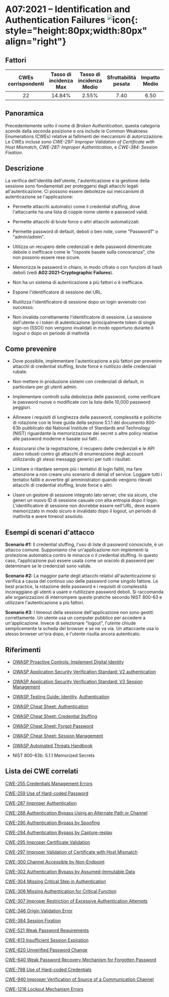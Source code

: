 # A07:2021 – Identification and Authentication Failures    ![icon](assets/TOP_10_Icons_Final_Identification_and_Authentication_Failures.png){: style="height:80px;width:80px" align="right"}

## Fattori

| CWEs corrispondenti | Tasso di incidenza Max | Tasso di incidenza Medio | Sfruttabilità pesata | Impatto Medio | Copertura Max | Copertura media | Occorrenze Totali | CVE Totali |
|:-------------:|:--------------------:|:--------------------:|:--------------:|:--------------:|:----------------------:|:---------------------:|:-------------------:|:------------:|
| 22          | 14.84%             | 2.55%              | 7.40                 | 6.50                | 79.51%       | 45.72%       | 132,195           | 3,897      |

## Panoramica

Precedentemente sotto il nome di *Broken Authentication*, questa categoria scende dalla
seconda posizione e ora include le Common Weakness 
Enumerations (CWEs) relative ai fallimenti dei meccanismi di autorizzazione. 
Le CWEs incluse sono *CWE-297: Improper Validation of
Certificate with Host Mismatch*, *CWE-287: Improper Authentication*, e
*CWE-384: Session Fixation*.

## Descrizione 

La verifica dell'identità dell'utente, l'autenticazione e la gestione della sessione
sono fondamentali per proteggersi dagli attacchi legati all'autenticazione. 
Ci possono essere debolezze sui meccanismi di autenticazione se l'applicazione:

-   Permette attacchi automatici come il credential stuffing, dove l'attaccante
    ha una lista di coppie nome utente e password validi.

-   Permette attacchi di brute force o altri attacchi automatizzati.

-   Permette password di default, deboli o ben note, come "Password1"
    o "admin/admin".

-   Utilizza un recupero delle credenziali e delle password dimenticate debole o inefficace
    come le "risposte basate sulla conoscenza", che non possono essere rese
    sicure.

-   Memorizza le password in chiaro, in modo cifrato o con funzioni di hash deboli (vedi
    **A02:2021-Cryptographic Failures**).

-   Non ha un sistema di autenticazione a più fattori o è inefficace.

-   Espone l'identificatore di sessione del URL.

-   Riutilizza l'identificatore di sessione dopo un login avvenuto con successo.

-   Non invalida correttamente l'identificatore di sessione. La sessione dell'utente o i token di autenticazione
    (principalmente token di single sign-on (SSO)) non vengono invalidati in modo opportuno durante il logout o dopo un periodo di inattività

## Come prevenire

-   Dove possibile, implementare l'autenticazione a più fattori per prevenire
    attacchi di credential stuffing, brute force e riutilizzo delle credenziali rubate.

-   Non mettere in produzione sistemi con credenziali di default, in particolare per gli utenti admin.

-   Implementare controlli sulla debolezza delle password, come verificare le password nuove o modificate 
con la lista delle 10,000 password peggiori.

-   Allineare i requisiti di lunghezza delle password, complessità e politiche di rotazione con le linee guida della sezione 5.1.1 del documento  800-63b pubblicato dal National Institute of Standards and Technology (NIST)
   riguardante la memorizzazione dei secret o altre policy relative alle password moderne e basate sui fatti .

-   Assicurarsi che la registrazione, il recupero delle credenziali e le API siano
    robusti contro gli attacchi di enumerazione degli account utilizzando gli stessi
    messaggi generici per tutti i risultati.

-   Limitare o ritardare sempre più i tentativi di login falliti, ma fare attenzione a non creare uno scenario di denial of service. Loggare tutti i tentativi falliti e avvertire gli amministratori quando vengono rilevati attacchi di credential stuffing, brute force o
    altri.

-   Usare un gestore di sessione integrato lato server, che sia sicuro, che generi un
    nuovo ID di sessione casuale con alta entropia dopo il login. L'identificatore di sessione
    non dovrebbe essere nell'URL, deve essere memorizzato in modo sicuro e invalidato dopo il
    logout, un periodo di inattività e avere timeout assoluto.

## Esempi di scenari d'attacco

**Scenario #1:** Il credential stuffing, l'uso di liste di password conosciute, 
è un attacco comune. Supponiamo che un'applicazione non implementi
la protezione automatica contro le minacce o il credential stuffing. In questo caso, 
l'applicazione può essere usata come un oracolo di password per determinare se le
credenziali sono valide.

**Scenario #2:** La maggior parte degli attacchi relativi all'autenticazione si verifica a causa del continuo
uso delle password come singolo fattore. Le best practice,
la rotazione delle password e i requisiti di complessità incoraggiano gli utenti a usare
e riutilizzare password deboli. Si raccomanda alle organizzazioni di interrompere queste
pratiche secondo NIST 800-63 e utilizzare l'autenticazione a più fattori.

**Scenario #3:** I timeout della sessione dell'applicazione non sono gestiti correttamente. Un
utente usa un computer pubblico per accedere a un'applicazione. Invece di
selezionare "logout", l'utente chiude semplicemente la scheda del browser e se ne va
via. Un attaccante usa lo stesso browser un'ora dopo, e l'utente risulta
ancora autenticato.

## Riferimenti

-   [OWASP Proactive Controls: Implement Digital
    Identity](https://owasp.org/www-project-proactive-controls/v3/en/c6-digital-identity)

-   [OWASP Application Security Verification Standard: V2
    authentication](https://owasp.org/www-project-application-security-verification-standard)

-   [OWASP Application Security Verification Standard: V3 Session
    Management](https://owasp.org/www-project-application-security-verification-standard)

-   [OWASP Testing Guide: Identity](https://owasp.org/www-project-web-security-testing-guide/stable/4-Web_Application_Security_Testing/03-Identity_Management_Testing/README), [Authentication](https://owasp.org/www-project-web-security-testing-guide/stable/4-Web_Application_Security_Testing/04-Authentication_Testing/README)

-   [OWASP Cheat Sheet:
    Authentication](https://cheatsheetseries.owasp.org/cheatsheets/Authentication_Cheat_Sheet.html)

-   [OWASP Cheat Sheet: Credential Stuffing](https://cheatsheetseries.owasp.org/cheatsheets/Credential_Stuffing_Prevention_Cheat_Sheet.html)

-   [OWASP Cheat Sheet: Forgot
    Password](https://cheatsheetseries.owasp.org/cheatsheets/Forgot_Password_Cheat_Sheet.html)

-   [OWASP Cheat Sheet: Session Management](https://cheatsheetseries.owasp.org/cheatsheets/Session_Management_Cheat_Sheet.html)

-   [OWASP Automated Threats
    Handbook](https://owasp.org/www-project-automated-threats-to-web-applications/)

-   NIST 800-63b: 5.1.1 Memorized Secrets

## Lista dei CWE correlati

[CWE-255 Credentials Management Errors](https://cwe.mitre.org/data/definitions/255.html)

[CWE-259 Use of Hard-coded Password](https://cwe.mitre.org/data/definitions/259.html)

[CWE-287 Improper Authentication](https://cwe.mitre.org/data/definitions/287.html)

[CWE-288 Authentication Bypass Using an Alternate Path or Channel](https://cwe.mitre.org/data/definitions/288.html)

[CWE-290 Authentication Bypass by Spoofing](https://cwe.mitre.org/data/definitions/290.html)

[CWE-294 Authentication Bypass by Capture-replay](https://cwe.mitre.org/data/definitions/294.html)

[CWE-295 Improper Certificate Validation](https://cwe.mitre.org/data/definitions/295.html)

[CWE-297 Improper Validation of Certificate with Host Mismatch](https://cwe.mitre.org/data/definitions/297.html)

[CWE-300 Channel Accessible by Non-Endpoint](https://cwe.mitre.org/data/definitions/300.html)

[CWE-302 Authentication Bypass by Assumed-Immutable Data](https://cwe.mitre.org/data/definitions/302.html)

[CWE-304 Missing Critical Step in Authentication](https://cwe.mitre.org/data/definitions/304.html)

[CWE-306 Missing Authentication for Critical Function](https://cwe.mitre.org/data/definitions/306.html)

[CWE-307 Improper Restriction of Excessive Authentication Attempts](https://cwe.mitre.org/data/definitions/307.html)

[CWE-346 Origin Validation Error](https://cwe.mitre.org/data/definitions/346.html)

[CWE-384 Session Fixation](https://cwe.mitre.org/data/definitions/384.html)

[CWE-521 Weak Password Requirements](https://cwe.mitre.org/data/definitions/521.html)

[CWE-613 Insufficient Session Expiration](https://cwe.mitre.org/data/definitions/613.html)

[CWE-620 Unverified Password Change](https://cwe.mitre.org/data/definitions/620.html)

[CWE-640 Weak Password Recovery Mechanism for Forgotten Password](https://cwe.mitre.org/data/definitions/640.html)

[CWE-798 Use of Hard-coded Credentials](https://cwe.mitre.org/data/definitions/798.html)

[CWE-940 Improper Verification of Source of a Communication Channel](https://cwe.mitre.org/data/definitions/940.html)

[CWE-1216 Lockout Mechanism Errors](https://cwe.mitre.org/data/definitions/1216.html)

